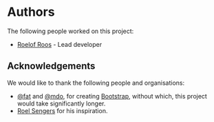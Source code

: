 # Authors

The following people worked on this project:

-  [Roelof Roos](https://github.com/roelofr) - Lead developer

[dev-roelof]: https://github.com/roelofr

## Acknowledgements

We would like to thank the following people and organisations:

-   [@fat][at-fat] and [@mdo][at-mdo], for creating [Bootstrap][gh-bootstrap], without which, this project would take
    significantly longer.
-   [Roel Sengers][gh-polyfloyd] for his inspiration.

[at-fat]: https://twitter.com/fat
[at-mdo]: https://twitter.com/mdo
[gh-bootstrap]: https://github.com/twbs/bootstrap
[gh-polyfloyd]: https://github.com/polyfloyd
